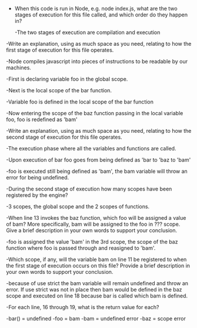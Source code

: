 - When this code is run in Node, e.g. node index.js, what are the two stages of execution for this file called, and which order do they happen in?

  -The two stages of execution are compilation and execution

-Write an explanation, using as much space as you need, relating to how the first stage of execution for this file operates.

  -Node compiles javascript into pieces of instructions to be readable by our machines.

  -First is declaring variable foo in the global scope.

  -Next is the local scope of the bar function.

  -Variable foo is defined in the local scope of the bar function

  -Now entering the scope of the baz function passing in the local variable foo, foo is redefined as 'bam'

-Write an explanation, using as much space as you need, relating to how the second stage of execution for this file operates.

  -The execution phase where all the variables and functions are called.

  -Upon execution of bar foo goes from being defined as 'bar to 'baz to 'bam'

  -foo is executed still being defined as 'bam', the bam variable will throw an error for being undefined.

-During the second stage of execution how many scopes have been registered by the engine?

  -3 scopes, the global scope and the 2 scopes of functions.

-When line 13 invokes the baz function, which foo will be assigned a value of bam? More specifically, bam will be assigned to the foo in ??? scope. Give a brief description in your own words to support your conclusion.

  -foo is assigned the value 'bam' in the 3rd scope, the scope of the baz function where foo is passed through and reasigned to 'bam'.

-Which scope, if any, will the variable bam on line 11 be registered to when the first stage of execution occurs on this file? Provide a brief description in your own words to support your conclusion.

  -because of use strict the bam variable will remain undefined and throw an error. If use strict was not in place then bam would be defined in the baz scope and executed on line 18 because bar is called which bam is defined.

-For each line, 16 through 19, what is the return value for each?

  -bar() = undefined
  -foo = bam
  -bam =  undefined error
  -baz = scope error
